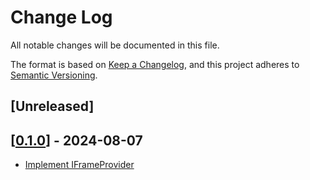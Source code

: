 # Change Log

All notable changes will be documented in this file.

The format is based on [Keep a Changelog](https://keepachangelog.com/en/1.0.0/),
and this project adheres to [Semantic Versioning](https://semver.org/spec/v2.0.0.html).

## [Unreleased]

## [[0.1.0](https://github.com/multiversx/mx-wallet-dapp/pull/2)] - 2024-08-07
- [Implement IFrameProvider](https://github.com/multiversx/mx-sdk-js-iframe-provider/pull/1)